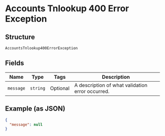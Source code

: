 
# Accounts Tnlookup 400 Error Exception

## Structure

`AccountsTnlookup400ErrorException`

## Fields

| Name | Type | Tags | Description |
|  --- | --- | --- | --- |
| `message` | `string` | Optional | A description of what validation error occurred. |

## Example (as JSON)

```json
{
  "message": null
}
```

